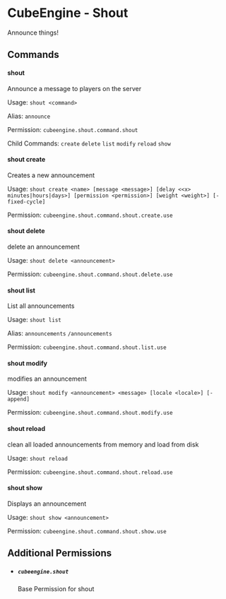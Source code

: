 # CubeEngine - Shout

Announce things!

## Commands

#### shout

Announce a message to players on the server

Usage: `shout <command>`

Alias:
`announce`

Permission: `cubeengine.shout.command.shout`

Child Commands:
`create`
`delete`
`list`
`modify`
`reload`
`show`

#### shout create

Creates a new announcement

Usage: `shout create <name> [message <message>] [delay <<x> minutes|hours|days>] [permission <permission>] [weight <weight>] [-fixed-cycle]`

Permission: `cubeengine.shout.command.shout.create.use`

#### shout delete

delete an announcement

Usage: `shout delete <announcement>`

Permission: `cubeengine.shout.command.shout.delete.use`

#### shout list

List all announcements

Usage: `shout list `

Alias:
`announcements`
`/announcements`

Permission: `cubeengine.shout.command.shout.list.use`

#### shout modify

modifies an announcement

Usage: `shout modify <announcement> <message> [locale <locale>] [-append]`

Permission: `cubeengine.shout.command.shout.modify.use`

#### shout reload

clean all loaded announcements from memory and load from disk

Usage: `shout reload `

Permission: `cubeengine.shout.command.shout.reload.use`

#### shout show

Displays an announcement

Usage: `shout show <announcement>`

Permission: `cubeengine.shout.command.shout.show.use`

## Additional Permissions

 - ##### `cubeengine.shout`
   Base Permission for shout

